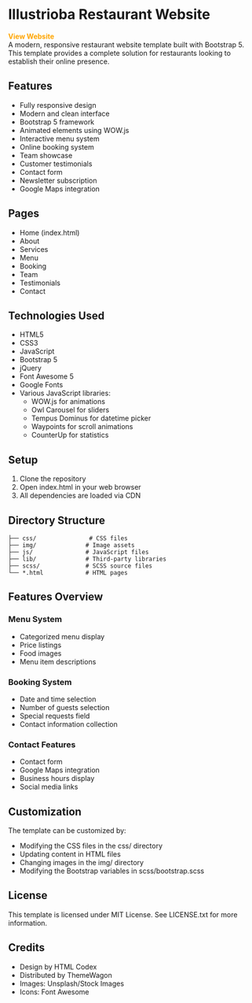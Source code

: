 
# Illustrioba Restaurant Website
<a href="https://illustrioba-restaurant-web.vercel.app/" target="_blank" style="font-weight:bolder; text-decoration: none; color: orange;"> View Website</a> <br>
A modern, responsive restaurant website template built with Bootstrap 5. This template provides a complete solution for restaurants looking to establish their online presence.

## Features

- Fully responsive design
- Modern and clean interface
- Bootstrap 5 framework
- Animated elements using WOW.js
- Interactive menu system
- Online booking system
- Team showcase
- Customer testimonials
- Contact form
- Newsletter subscription
- Google Maps integration

## Pages

- Home (index.html)
- About
- Services
- Menu
- Booking
- Team
- Testimonials
- Contact

## Technologies Used

- HTML5
- CSS3
- JavaScript
- Bootstrap 5
- jQuery
- Font Awesome 5
- Google Fonts
- Various JavaScript libraries:
  - WOW.js for animations
  - Owl Carousel for sliders
  - Tempus Dominus for datetime picker
  - Waypoints for scroll animations
  - CounterUp for statistics

## Setup

1. Clone the repository
2. Open index.html in your web browser
3. All dependencies are loaded via CDN

## Directory Structure

```
├── css/               # CSS files
├── img/              # Image assets
├── js/               # JavaScript files
├── lib/              # Third-party libraries
├── scss/             # SCSS source files
└── *.html            # HTML pages
```

## Features Overview

### Menu System
- Categorized menu display
- Price listings
- Food images
- Menu item descriptions

### Booking System
- Date and time selection
- Number of guests selection
- Special requests field
- Contact information collection

### Contact Features
- Contact form
- Google Maps integration
- Business hours display
- Social media links

## Customization

The template can be customized by:
- Modifying the CSS files in the css/ directory
- Updating content in HTML files
- Changing images in the img/ directory
- Modifying the Bootstrap variables in scss/bootstrap.scss

## License

This template is licensed under MIT License. See LICENSE.txt for more information.

## Credits

- Design by HTML Codex
- Distributed by ThemeWagon
- Images: Unsplash/Stock Images
- Icons: Font Awesome

